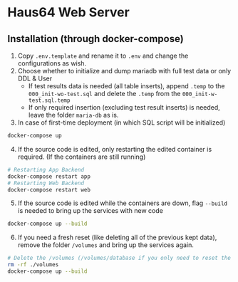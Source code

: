 # Haus64 Web Server

## Installation (through docker-compose)

1. Copy `.env.template` and rename it to `.env` and change the configurations as wish.
2. Choose whether to initialize and dump mariadb with full test data or only DDL & User
    * If test results data is needed (all table inserts), append `.temp` to the `000_init-wo-test.sql` and delete the `.temp` from the `000_init-w-test.sql.temp`
    * If only required insertion (excluding test result inserts) is needed, leave the folder `maria-db` as is.
3. In case of first-time deployment (in which SQL script will be initialized)
```bash
docker-compose up
```
4. If the source code is edited, only restarting the edited container is required. (If the containers are still running)
```bash
# Restarting App Backend
docker-compose restart app
# Restarting Web Backend
docker-compose restart web
```
5. If the source code is edited while the containers are down, flag `--build` is needed to bring up the services with new code
```bash
docker-compose up --build
```
6. If you need a fresh reset (like deleting all of the previous kept data), remove the folder `/volumes` and bring up the services again.
```bash
# Delete the /volumes (/volumes/database if you only need to reset the db)
rm -rf ./volumes
docker-compose up --build
```

